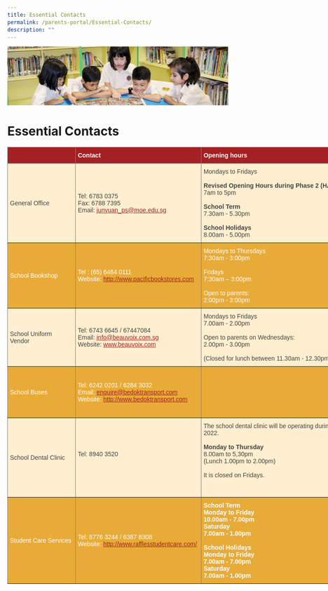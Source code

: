 ```yaml
---
title: Essential Contacts
permalink: /parents-portal/Essential-Contacts/
description: ""
---
```

![](/images/banner.gif)

Essential Contacts
==================

<style type="text/css">
.tg  {border-collapse:collapse;border-spacing:0;}
.tg td{border-color:black;border-style:solid;border-width:1px;font-family:Arial, sans-serif;font-size:14px;
  overflow:hidden;padding:10px 5px;word-break:normal;}
.tg th{border-color:black;border-style:solid;border-width:1px;font-family:Arial, sans-serif;font-size:14px;
  font-weight:normal;overflow:hidden;padding:10px 5px;word-break:normal;}
.tg .tg-gxat{background-color:#a52023;border-color:inherit;font-weight:bold;text-align:left;vertical-align:top}
.tg .tg-tw6x{background-color:#A52023;border-color:inherit;color:#FFF;font-weight:bold;text-align:left;vertical-align:middle}
.tg .tg-b6rr{background-color:#E8AB38;border-color:inherit;color:#A52023;text-align:left;text-decoration:underline;
  vertical-align:top}
.tg .tg-xiiv{background-color:#A52023;border-color:inherit;color:#FFF;font-weight:bold;text-align:left;vertical-align:top}
.tg .tg-r6xn{background-color:#FFEECF;border-color:inherit;color:#454545;text-align:left;vertical-align:middle}
.tg .tg-nqk2{background-color:#E8AB38;border-color:inherit;color:#FFF;text-align:left;vertical-align:middle}
.tg .tg-mycu{background-color:#E8AB38;border-color:inherit;color:#FFF;text-align:left;vertical-align:top}
.tg .tg-q0tg{background-color:#E8AB38;border-color:inherit;color:#FFF;text-align:center;vertical-align:middle}
.tg .tg-6e4t{background-color:#FFEECF;border-color:inherit;color:#454545;text-align:center;vertical-align:middle}
.tg .tg-9klb{background-color:#E8AB38;border-color:inherit;color:#FFF;font-weight:bold;text-align:left;vertical-align:top}
.tg .tg-q1bw{background-color:#E8AB38;border-color:inherit;color:#FFF;text-align:center;vertical-align:top}
</style>
<table class="tg" style="undefined;table-layout: fixed; width: 2308px">
<colgroup>
<col style="width: 155px">
<col style="width: 287px">
<col style="width: 726px">
<col style="width: 261px">
<col style="width: 879px">
</colgroup>
<thead>
  <tr>
    <th class="tg-xiiv"></th>
    <th class="tg-tw6x"><span style="font-weight:700;font-style:normal">Contact</span></th>
    <th class="tg-tw6x"><span style="font-weight:700;font-style:normal">Opening hours</span></th>
    <th class="tg-tw6x"><span style="font-weight:bold;color:#FFF;background-color:#A52023">Address</span></th>
    <th class="tg-gxat"><span style="color:#FFF">Other information</span></th>
  </tr>
</thead>
<tbody>
  <tr>
    <td class="tg-r6xn"><span style="color:#454545;background-color:#FFEECF">General Office</span></td>
    <td class="tg-r6xn"><span style="color:#454545;background-color:#FFEECF">Tel: 6783 0375</span><br><span style="color:#454545;background-color:#FFEECF">Fax: 6788 7395</span><br><span style="color:#454545;background-color:#FFEECF">Email: </span><a href="mailto:junyuan_ps@moe.edu.sg"><span style="text-decoration:underline;color:#A52023">junyuan_ps@moe.edu.sg</span></a></td>
    <td class="tg-r6xn"><span style="color:#454545;background-color:#FFEECF">Mondays to Fridays</span><br><br><span style="font-weight:bold">Revised Opening Hours during Phase 2 (HA)</span><br><span style="color:#454545;background-color:#FFEECF">7am to 5pm</span><br><br><span style="font-weight:bold">School Term</span><br><span style="color:#454545;background-color:#FFEECF">7.30am - 5.30pm</span><br><br><span style="font-weight:bold">School Holidays</span><br><span style="color:#454545;background-color:#FFEECF">8.00am - 5.00pm</span><br></td>
    <td class="tg-r6xn"><span style="color:#454545;background-color:#FFEECF">2 Tampines Street 91 Singapore 528906</span><br></td>
    <td class="tg-r6xn"><span style="color:#454545;background-color:#FFEECF">Closed on Sat, Sun and Public Holidays</span><br></td>
  </tr>
  <tr>
    <td class="tg-nqk2"><span style="color:#FFF;background-color:#E8AB38">School Bookshop</span></td>
    <td class="tg-nqk2"><span style="color:#FFF;background-color:#E8AB38">Tel : (65) 6464 0111</span><br><span style="color:#FFF;background-color:#E8AB38">Website: </span><a href="http://www.pacificbookstores.com/"><span style="text-decoration:underline;color:#A52023">http://www.pacificbookstores.com</span></a><br></td>
    <td class="tg-nqk2"><span style="color:#FFF;background-color:#E8AB38">Mondays to Thursdays</span><br><span style="color:#FFF;background-color:#E8AB38">7:30am - 3:00pm</span><br><br><span style="color:#FFF;background-color:#E8AB38">Fridays</span><br><span style="color:#FFF;background-color:#E8AB38">7:30am – 3:00pm</span><br><br><span style="color:#FFF;background-color:#E8AB38">Open to parents:</span><br><span style="color:#FFF;background-color:#E8AB38">2:00pm - 3:00pm</span><br></td>
    <td class="tg-nqk2"><span style="color:#FFF;background-color:#E8AB38">Pacific Bookstores Pte Ltd</span><br><span style="color:#FFF;background-color:#E8AB38">14 Arumugam Road #08-01</span><br><span style="color:#FFF;background-color:#E8AB38">LTC Building C Singapore 409959</span><br></td>
    <td class="tg-mycu"><span style="color:#FFF;background-color:#E8AB38">The bookshop is located on Level 1 near the canteen. You can purchase books, stationery, uniform, PE Attire and name tags from the school bookshop.</span><br><br><br></td>
  </tr>
  <tr>
    <td class="tg-r6xn"><span style="color:#454545;background-color:#FFEECF">School Uniform Vendor</span></td>
    <td class="tg-r6xn"><span style="color:#454545;background-color:#FFEECF">Tel: 6743 6645 / 67447084</span><br><span style="color:#454545;background-color:#FFEECF">Email: </span><a href="mailto:info@beauvoix.com.sg"><span style="text-decoration:underline;color:#A52023">info@beauvoix.com.sg</span></a><br><span style="color:#454545;background-color:#FFEECF">Website: </span><a href="http://www.beauvoix.com/"><span style="text-decoration:underline;color:#A52023">www.beauvoix.com</span></a></td>
    <td class="tg-r6xn"><span style="color:#454545;background-color:#FFEECF">Mondays to Fridays</span><br><span style="color:#454545;background-color:#FFEECF">7.00am - 2.00pm</span><br><br><span style="color:#454545;background-color:#FFEECF">Open to parents on Wednesdays:</span><br><span style="color:#454545;background-color:#FFEECF">2.00pm - 3.00pm</span><br><br><span style="color:#454545;background-color:#FFEECF">(Closed for lunch between 11.30am - 12.30pm)</span></td>
    <td class="tg-r6xn"><span style="color:#454545;background-color:#FFEECF">2 Sims Close</span><br><span style="color:#454545;background-color:#FFEECF">Gemini @Sims #03-08</span><br><span style="color:#454545;background-color:#FFEECF">Singapore 387298</span></td>
    <td class="tg-r6xn"><span style="color:#454545;background-color:#FFEECF">Alternatively, you may make your purchase online through Beau Voix's website or at their office in Sims Close.</span><br><br><span style="color:#454545;background-color:#FFEECF">Do Note: Beau Voix Uniform will charge a flat fee of $5.00 for all home delivery, regardless of the total purchase for all purchases done via their website.</span></td>
  </tr>
  <tr>
    <td class="tg-nqk2"><span style="color:#FFF;background-color:#E8AB38">School Buses</span></td>
    <td class="tg-nqk2"><span style="color:#FFF;background-color:#E8AB38">Tel: 6242 0201 / 6284 3032</span><br><span style="color:#FFF;background-color:#E8AB38">Email: </span><a href="mailto:enquire@bedoktransport.com"><span style="text-decoration:underline;color:#A52023">enquire@bedoktransport.com</span></a><br><span style="color:#FFF;background-color:#E8AB38">Website: </span><a href="http://www.bedoktransport.com/"><span style="text-decoration:underline;color:#A52023">http://www.bedoktransport.com</span></a></td>
    <td class="tg-q0tg"><span style="color:#FFF;background-color:#E8AB38">-</span></td>
    <td class="tg-nqk2"><span style="color:#FFF;background-color:#E8AB38">Bedok Transport</span><br><span style="color:#FFF;background-color:#E8AB38">Pte Ltd</span><br><span style="color:#FFF;background-color:#E8AB38">32 Defu Lane</span><br><span style="color:#FFF;background-color:#E8AB38">Singapore 539272</span></td>
    <td class="tg-b6rr"><a href="https://junyuanpri-moe-edu-sg-admin.cwp.sg/qql/slot/u1194/School%20Bus%20Services%202017-2019_Request%20Form%20REVISED.pdf"><span style="text-decoration:underline;color:#A52023">Letter to Parents_School Bus Services _Request Form</span></a><span style="color:#FFF;background-color:#E8AB38"> (Click to download)</span><br><br><a href="https://junyuanpri-moe-edu-sg-admin.cwp.sg/qql/slot/u1194/Letter%20to%20Parents_School%20Bus%20Services%202017_FINAL%20(1).pdf"><span style="text-decoration:underline;color:#A52023">Letter to Parents_School Bus Services</span></a><span style="color:#FFF;background-color:#E8AB38"> (Click to download)</span><br><br>Details of School Bus Fares <br>![](/images/school%20bus%20fares%202023.JPG)
		</td>
  </tr>
  <tr>
    <td class="tg-r6xn"><span style="color:#454545;background-color:#FFEECF">School Dental Clinic</span></td>
    <td class="tg-r6xn"><span style="color:#454545;background-color:#FFEECF">Tel: 8940 3520</span><br><br></td>
    <td class="tg-r6xn"><span style="color:#454545;background-color:#FFEECF">The school dental clinic will be operating during the 1st and 3rd week of every month with effect from 27 June 2022.</span><br><br><span style="font-weight:bold">Monday to Thursday</span><br><span style="color:#454545;background-color:#FFEECF">8.00am to 5,30pm</span><br><span style="color:#454545;background-color:#FFEECF">(Lunch 1.00pm to 2.00pm)</span><br><br><span style="color:#454545;background-color:#FFEECF">It is closed on Fridays.</span><br><br><br></td>
    <td class="tg-6e4t"><span style="color:#454545;background-color:#FFEECF">-</span></td>
    <td class="tg-r6xn"><span style="color:#454545;background-color:#FFEECF">The School Dental Clinic is located on Level 1 across from the General Office.</span><br><br><span style="color:#454545;background-color:#FFEECF">For urgent cases during during clinic closure, please call School Dental Centre (HPB) at 6435 3782 for assistance.</span><br></td>
  </tr>
  <tr>
    <td class="tg-nqk2"><span style="color:#FFF;background-color:#E8AB38">Student Care Services</span></td>
    <td class="tg-nqk2"><span style="color:#FFF;background-color:#E8AB38">Tel: 8776 3244 / 6387 8308</span><br><span style="color:#FFF;background-color:#E8AB38">Website: </span><a href="http://www.rafflesstudentcare.com/"><span style="text-decoration:underline;color:#A52023">http://www.rafflesstudentcare.com/</span></a><span style="color:#FFF;background-color:#E8AB38"> </span></td>
    <td class="tg-9klb">School Term<br><span style="color:#FFF;background-color:#E8AB38">Monday to</span> <span style="color:#FFF;background-color:#E8AB38">Friday</span><br><span style="color:#FFF;background-color:#E8AB38">10.00am - 7.00pm</span><br><span style="color:#FFF;background-color:#E8AB38">Saturday</span><br><span style="color:#FFF;background-color:#E8AB38">7.00am - 1.00pm</span><br><br>School Holidays<br><span style="color:#FFF;background-color:#E8AB38">Monday to Friday</span><br><span style="color:#FFF;background-color:#E8AB38">7.00am - 7.00pm</span><br><span style="color:#FFF;background-color:#E8AB38">Saturday</span><br><span style="color:#FFF;background-color:#E8AB38">7.00am - 1.00pm</span></td>
    <td class="tg-nqk2"><span style="color:#FFF;background-color:#E8AB38">Raffles Student Care Centre LLP</span><br><span style="color:#FFF;background-color:#E8AB38">570</span><br><span style="color:#FFF;background-color:#E8AB38">Hougang Street 51</span><br><span style="color:#FFF;background-color:#E8AB38">#01-105</span><br><span style="color:#FFF;background-color:#E8AB38">Singapore 530570 </span></td>
    <td class="tg-q1bw"></td>
  </tr>
</tbody>
</table>